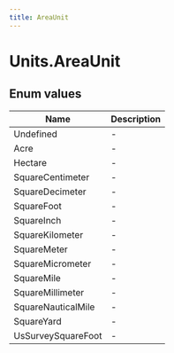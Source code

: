 ```yaml
---
title: AreaUnit
---
```


# Units.AreaUnit



## Enum values

| Name            | Description                                                    |
|-----------------|----------------------------------------------------------------|
| Undefined |  -  |
| Acre |  -  |
| Hectare |  -  |
| SquareCentimeter |  -  |
| SquareDecimeter |  -  |
| SquareFoot |  -  |
| SquareInch |  -  |
| SquareKilometer |  -  |
| SquareMeter |  -  |
| SquareMicrometer |  -  |
| SquareMile |  -  |
| SquareMillimeter |  -  |
| SquareNauticalMile |  -  |
| SquareYard |  -  |
| UsSurveySquareFoot |  -  |


